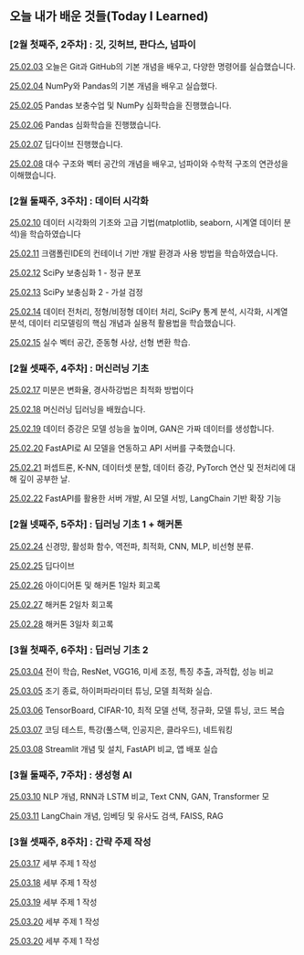 ## 오늘 내가 배운 것들(Today I Learned)

### [2월 첫째주, 2주차] : 깃, 깃허브, 판다스, 넘파이 

[25.02.03](https://github.com/100-hours-a-week/lillian-til/blob/main/02-Feb/2025-02-03.md) 오늘은 Git과 GitHub의 기본 개념을 배우고, 다양한 명령어를 실습했습니다.

[25.02.04](https://github.com/100-hours-a-week/lillian-til/blob/main/02-Feb/2025-02-04.md) NumPy와 Pandas의 기본 개념을 배우고 실습했다.

[25.02.05](https://github.com/100-hours-a-week/lillian-til/blob/main/02-Feb/2025-02-05.md) Pandas 보충수업 및 NumPy 심화학습을 진행했습니다.

[25.02.06](https://github.com/100-hours-a-week/lillian-til/blob/main/02-Feb/2025-02-06.md) Pandas 심화학습을 진행했습니다.

[25.02.07](https://github.com/100-hours-a-week/lillian-til/blob/main/02-Feb/2025-02-07.md) 딥다이브 진행했습니다. 

[25.02.08](https://github.com/100-hours-a-week/lillian-til/blob/main/02-Feb/2025-02-08.md) 대수 구조와 벡터 공간의 개념을 배우고, 넘파이와 수학적 구조의 연관성을 이해했습니다.

### [2월 둘째주, 3주차] : 데이터 시각화

[25.02.10](https://github.com/100-hours-a-week/lillian-til/blob/main/02-Feb/2025-02-10.md) 데이터 시각화의 기초와 고급 기법(matplotlib, seaborn, 시계열 데이터 분석)을 학습하였습니다

[25.02.11](https://github.com/100-hours-a-week/lillian-til/blob/main/02-Feb/2025-02-11.md) 크램폴린IDE의 컨테이너 기반 개발 환경과 사용 방법을 학습하였습니다.

[25.02.12](https://github.com/100-hours-a-week/lillian-til/blob/main/02-Feb/2025-02-12.md) SciPy 보충심화 1 - 정규 분포

[25.02.13](https://github.com/100-hours-a-week/lillian-til/blob/main/02-Feb/2025-02-13.md) SciPy 보충심화 2 - 가설 검정

[25.02.14](https://github.com/100-hours-a-week/lillian-til/blob/main/02-Feb/2025-02-14.md) 데이터 전처리, 정형/비정형 데이터 처리, SciPy 통계 분석, 시각화, 시계열 분석, 데이터 리모델링의 핵심 개념과 실용적 활용법을 학습했습니다.

[25.02.15](https://github.com/100-hours-a-week/lillian-til/blob/main/02-Feb/2025-02-15.md) 실수 벡터 공간, 준동형 사상, 선형 변환 학습.

### [2월 셋째주, 4주차] : 머신러닝 기초

[25.02.17](https://github.com/100-hours-a-week/lillian-til/blob/main/02-Feb/2025-02-17.md) 미분은 변화율, 경사하강법은 최적화 방법이다

[25.02.18](https://github.com/100-hours-a-week/lillian-til/blob/main/02-Feb/2025-02-18.md) 머신러닝 딥러닝을 배웠습니다. 


[25.02.19](https://github.com/100-hours-a-week/lillian-til/blob/main/02-Feb/2025-02-19.md) 데이터 증강은 모델 성능을 높이며, GAN은 가짜 데이터를 생성합니다.


[25.02.20](https://github.com/100-hours-a-week/lillian-til/blob/main/02-Feb/2025-02-20.md) FastAPI로 AI 모델을 연동하고 API 서버를 구축했습니다.

[25.02.21](https://github.com/100-hours-a-week/lillian-til/blob/main/02-Feb/2025-02-21.md) 퍼셉트론, K-NN, 데이터셋 분할, 데이터 증강, PyTorch 연산 및 전처리에 대해 깊이 공부한 날.

[25.02.22](https://github.com/100-hours-a-week/lillian-til/blob/main/02-Feb/2025-02-22.md) FastAPI를 활용한 서버 개발, AI 모델 서빙, LangChain 기반 확장 기능

### [2월 넷째주, 5주차] : 딥러닝 기초 1 + 해커톤

[25.02.24](https://github.com/100-hours-a-week/lillian-til/blob/main/02-Feb/2025-02-24.md) 신경망, 활성화 함수, 역전파, 최적화, CNN, MLP, 비선형 분류.

[25.02.25](https://github.com/100-hours-a-week/lillian-til/blob/main/02-Feb/2025-02-25.md) 딥다이브

[25.02.26](https://github.com/100-hours-a-week/lillian-til/blob/main/02-Feb/2025-02-26.md) 아이디어톤 및 해커톤 1일차 회고록

[25.02.27](https://github.com/100-hours-a-week/lillian-til/blob/main/02-Feb/2025-02-27.md) 해커톤 2일차 회고록

[25.02.28](https://github.com/100-hours-a-week/lillian-til/blob/main/02-Feb/2025-02-28.md) 해커톤 3일차 회고록

### [3월 첫째주, 6주차] : 딥러닝 기초 2

[25.03.04](https://github.com/100-hours-a-week/lillian-til/blob/main/03-Mar/2025-03-04.md) 전이 학습, ResNet, VGG16, 미세 조정, 특징 추출, 과적합, 성능 비교

[25.03.05](https://github.com/100-hours-a-week/lillian-til/blob/main/03-Mar/2025-03-05.md) 조기 종료, 하이퍼파라미터 튜닝, 모델 최적화 실습.

[25.03.06](https://github.com/100-hours-a-week/lillian-til/blob/main/03-Mar/2025-03-06.md) TensorBoard, CIFAR-10, 최적 모델 선택, 정규화, 모델 튜닝, 코드 복습

[25.03.07](https://github.com/100-hours-a-week/lillian-til/blob/main/03-Mar/2025-03-07.md) 코딩 테스트, 특강(풀스택, 인공지은, 클라우드), 네트워킹

[25.03.08](https://github.com/100-hours-a-week/lillian-til/blob/main/03-Mar/2025-03-08.md) Streamlit 개념 및 설치, FastAPI 비교, 앱 배포 실습


### [3월 둘째주, 7주차] : 생성형 AI

[25.03.10](https://github.com/100-hours-a-week/lillian-til/blob/main/03-Mar/2025-03-10.md) NLP 개념, RNN과 LSTM 비교, Text CNN, GAN, Transformer 모

[25.03.11](https://github.com/100-hours-a-week/lillian-til/blob/main/03-Mar/2025-03-11.md) LangChain 개념, 임베딩 및 유사도 검색, FAISS, RAG


### [3월 셋째주, 8주차] : 간략 주제 작성


[25.03.17](https://github.com/100-hours-a-week/lillian-til/blob/main/03-Mar/2025-03-17.md) 세부 주제 1 작성


[25.03.18](https://github.com/100-hours-a-week/lillian-til/blob/main/03-Mar/2025-03-18.md) 세부 주제 1 작성


[25.03.19](https://github.com/100-hours-a-week/lillian-til/blob/main/03-Mar/2025-03-19.md) 세부 주제 1 작성


[25.03.20](https://github.com/100-hours-a-week/lillian-til/blob/main/03-Mar/2025-03-20.md) 세부 주제 1 작성


[25.03.20](https://github.com/100-hours-a-week/lillian-til/blob/main/03-Mar/2025-03-20.md) 세부 주제 1 작성

